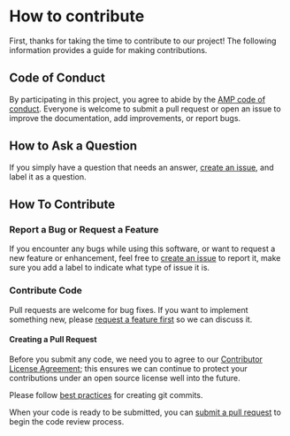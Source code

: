# How to contribute

First, thanks for taking the time to contribute to our project! The following information provides a guide for making contributions.

## Code of Conduct

By participating in this project, you agree to abide by the [AMP code of conduct](https://github.com/ampproject/meta/blob/master/CODE_OF_CONDUCT.md). Everyone is welcome to submit a pull request or open an issue to improve the documentation, add improvements, or report bugs.

## How to Ask a Question

If you simply have a question that needs an answer, [create an issue](https://help.github.com/articles/creating-an-issue/), and label it as a question.

## How To Contribute

### Report a Bug or Request a Feature

If you encounter any bugs while using this software, or want to request a new feature or enhancement, feel free to [create an issue](https://help.github.com/articles/creating-an-issue/) to report it, make sure you add a label to indicate what type of issue it is.

### Contribute Code

Pull requests are welcome for bug fixes. If you want to implement something new, please [request a feature first](#report-a-bug-or-request-a-feature) so we can discuss it.

#### Creating a Pull Request

Before you submit any code, we need you to agree to our [Contributor License Agreement](https://yahoocla.herokuapp.com/); this ensures we can continue to protect your contributions under an open source license well into the future.

Please follow [best practices](https://github.com/trein/dev-best-practices/wiki/Git-Commit-Best-Practices) for creating git commits.

When your code is ready to be submitted, you can [submit a pull request](https://help.github.com/articles/creating-a-pull-request/) to begin the code review process.
